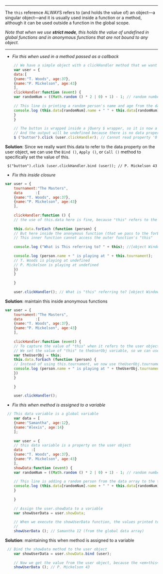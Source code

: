 
----------------------------------

The `this` reference ALWAYS refers to (and holds the value of) an object—a singular object—and it is usually used inside a function or
a method, although it can be used outside a function in the global scope. 

_Note that when we use **strict mode**, this holds the value of undefined in global functions and in anonymous functions that
are not bound to any object._

----------------------------------------

- _Fix this when used in a method passed as a callback_

```javascript
    // We have a simple object with a clickHandler method that we want to use when a button on the page is clicked​
    var user = {
    data:[
    {name:"T. Woods", age:37},
    {name:"P. Mickelson", age:43}
    ],
    clickHandler:function (event) {
    var randomNum = ((Math.random () * 2 | 0) + 1) - 1; // random number between 0 and 1​
​
    // This line is printing a random person's name and age from the data array​
    console.log (this.data[randomNum].name + " " + this.data[randomNum].age);
    }
    }
​
    // The button is wrapped inside a jQuery $ wrapper, so it is now a jQuery object​
    // And the output will be undefined because there is no data property on the button object​
    $ ("button").click (user.clickHandler); // Cannot read property '0' of undefined
```

**Solution**: Since we really want this.data to refer to the data property on the user object, 
we can use the `Bind ()`, `Apply ()`, or `Call ()` method to specifically set the value of this.

` $("button").click (user.clickHandler.bind (user)); // P. Mickelson 43`

- _Fix this inside closure_

```javascript
var user = {
    tournament:"The Masters",
    data      :[
    {name:"T. Woods", age:37},
    {name:"P. Mickelson", age:43}
    ],
​
    clickHandler:function () {
    // the use of this.data here is fine, because "this" refers to the user object, and data is a property on the user object.​
​
    this.data.forEach (function (person) {
    // But here inside the anonymous function (that we pass to the forEach method), "this" no longer refers to the user object.​
    // This inner function cannot access the outer function's "this"​
   
    console.log ("What is This referring to? " + this); //[object Window]​
 
    console.log (person.name + " is playing at " + this.tournament);
    // T. Woods is playing at undefined​
    // P. Mickelson is playing at undefined​
    })
    }
​
    }
​
    user.clickHandler(); // What is "this" referring to? [object Window]
```

**Solution**: maintain this inside anonymous functions

```javascript
var user = {
    tournament:"The Masters",
    data      :[
    {name:"T. Woods", age:37},
    {name:"P. Mickelson", age:43}
    ],
​
    clickHandler:function (event) {
    // To capture the value of "this" when it refers to the user object, we have to set it to another variable here:​
    // We set the value of "this" to theUserObj variable, so we can use it later​
    var theUserObj = this;
    this.data.forEach (function (person) {
    // Instead of using this.tournament, we now use theUserObj.tournament​
    console.log (person.name + " is playing at " + theUserObj.tournament);
    })
    }
​
    }
​
    user.clickHandler();
```

- _Fix this when method is assigned to a variable_

```javascript
 // This data variable is a global variable​
    var data = [
    {name:"Samantha", age:12},
    {name:"Alexis", age:14}
    ];
​
    var user = {
    // this data variable is a property on the user object​
    data    :[
    {name:"T. Woods", age:37},
    {name:"P. Mickelson", age:43}
    ],
    showData:function (event) {
    var randomNum = ((Math.random () * 2 | 0) + 1) - 1; // random number between 0 and 1​
​
    // This line is adding a random person from the data array to the text field​
    console.log (this.data[randomNum].name + " " + this.data[randomNum].age);
    }
​
    }
​
    // Assign the user.showData to a variable​
    var showUserData = user.showData;
​
    // When we execute the showUserData function, the values printed to the console are from the global data array, not from the data array in the user object​
    //​
    showUserData (); // Samantha 12 (from the global data array)​
```

**Solution**: maintaining this when method is assigned to a variable

```javascript
 // Bind the showData method to the user object​
    var showUserData = user.showData.bind (user);
​
    // Now we get the value from the user object, because the <em>this</em> keyword is bound to the user object​
    showUserData (); // P. Mickelson 43
```




